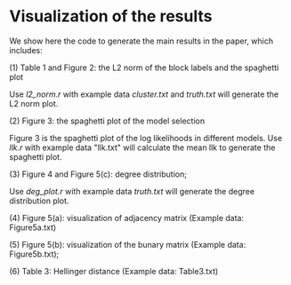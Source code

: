 # Visualization of the results

We show here the code to generate the main results in the paper, which includes: 

(1) Table 1 and Figure 2: the L2 norm of the block labels and the spaghetti plot

Use *l2_norm.r* with example data *cluster.txt* and *truth.txt* will generate the L2 norm plot.

(2) Figure 3: the spaghetti plot of the model selection

Figure 3 is the spaghetti plot of the log likelihoods in different models. Use *llk.r* with example data "llk.txt" will calculate the mean llk to generate the spaghetti plot.

(3) Figure 4 and Figure 5(c): degree distribution;

Use *deg_plot.r* with example data *truth.txt* will generate the degree distribution plot.

(4) Figure 5(a): visualization of adjacency matrix (Example data: Figure5a.txt)



(5) Figure 5(b): visualization of the bunary matrix (Example data: Figure5b.txt);

(6) Table 3: Hellinger distance (Example data: Table3.txt)


